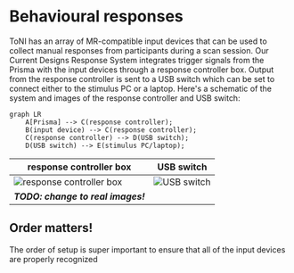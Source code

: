 # Behavioural responses

ToNI has an array of MR-compatible input devices that can be used to collect manual responses from participants during a scan session. Our Current Designs Response System integrates trigger signals from the Prisma with the input devices through a response controller box. Output from the response controller is sent to a USB switch which can be set to connect either to the stimulus PC or a laptop. Here's a schematic of the system and images of the response controller and USB switch:

``` mermaid
graph LR
    A[Prisma] --> C(response controller);
    B(input device) --> C(response controller);
    C(response controller) --> D(USB switch);
    D(USB switch) --> E(stimulus PC/laptop);
```

| response controller box | USB switch |
| ----------------------- | ---------- |
| ![response controller box](https://www.curdes.com/media/catalog/product/cache/8aefad00f530c176ba594b67fe26e42a/9/3/932-2011-closeup_1.jpg) | ![USB switch](https://m.media-amazon.com/images/I/61hKOEOJ2vL._AC_SX522_.jpg) |
| ***TODO: change to real images!*** |  |



## Order matters!
The order of setup is super important to ensure that all of the input devices are properly recognized